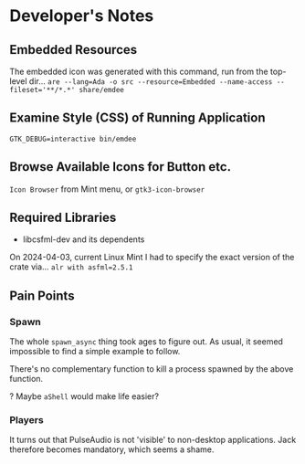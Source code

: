 # Developer's Notes

## Embedded Resources

The embedded icon was generated with this command, run from the top-level dir...
`are --lang=Ada -o src --resource=Embedded --name-access --fileset='**/*.*' share/emdee`

## Examine Style (CSS) of Running Application
`GTK_DEBUG=interactive bin/emdee`

## Browse Available Icons for Button etc.
`Icon Browser` from Mint menu, or `gtk3-icon-browser`

## Required Libraries
* libcsfml-dev and its dependents

On 2024-04-03, current Linux Mint I had to specify the exact
version of the crate via...
`alr with asfml=2.5.1`

## Pain Points

### Spawn
The whole `spawn_async` thing took ages to figure out.  As usual, it seemed impossible to find a simple example to follow.  

There's no complementary function to kill a process spawned by the above function.

? Maybe `aShell` would make life easier?

### Players
It turns out that PulseAudio is not 'visible' to non-desktop applications.
Jack therefore becomes mandatory, which seems a shame.